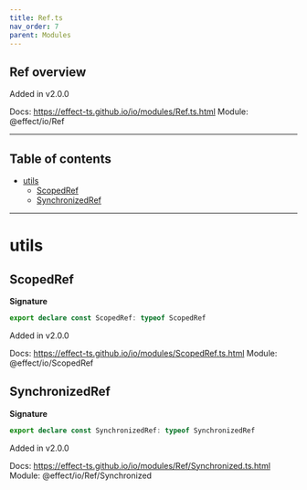 ```yaml
---
title: Ref.ts
nav_order: 7
parent: Modules
---
```


## Ref overview

Added in v2.0.0

Docs: https://effect-ts.github.io/io/modules/Ref.ts.html
Module: @effect/io/Ref

---

<h2 class="text-delta">Table of contents</h2>

- [utils](#utils)
  - [ScopedRef](#scopedref)
  - [SynchronizedRef](#synchronizedref)

---

# utils

## ScopedRef

**Signature**

```ts
export declare const ScopedRef: typeof ScopedRef
```

Added in v2.0.0

Docs: https://effect-ts.github.io/io/modules/ScopedRef.ts.html
Module: @effect/io/ScopedRef

## SynchronizedRef

**Signature**

```ts
export declare const SynchronizedRef: typeof SynchronizedRef
```

Added in v2.0.0

Docs: https://effect-ts.github.io/io/modules/Ref/Synchronized.ts.html
Module: @effect/io/Ref/Synchronized
